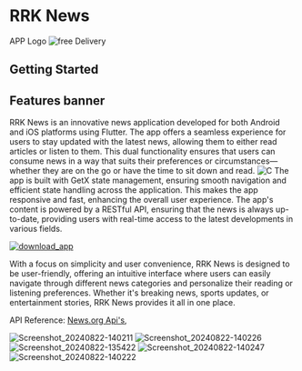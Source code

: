 # RRK News 

APP Logo
![free Delivery](https://github.com/user-attachments/assets/81a9a0bc-8693-4dd2-be71-4920676ee0d9)

## Getting Started

## Features banner
RRK News is an innovative news application developed for both Android and iOS platforms using Flutter. The app offers a seamless experience for users to stay updated with the latest news, allowing them to either read articles or listen to them. This dual functionality ensures that users can consume news in a way that suits their preferences or circumstances—whether they are on the go or have the time to sit down and read.
![C](https://github.com/user-attachments/assets/aa5d1fec-24b0-49de-94d8-92e96ad3a037)
The app is built with GetX state management, ensuring smooth navigation and efficient state handling across the application. This makes the app responsive and fast, enhancing the overall user experience. The app's content is powered by a RESTful API, ensuring that the news is always up-to-date, providing users with real-time access to the latest developments in various fields.

<a href="">![download_app](https://github.com/user-attachments/assets/20be89fc-06b1-4d63-9242-f40b0161d6c7)
</a>


With a focus on simplicity and user convenience, RRK News is designed to be user-friendly, offering an intuitive interface where users can easily navigate through different news categories and personalize their reading or listening preferences. Whether it's breaking news, sports updates, or entertainment stories, RRK News provides it all in one place.











API Reference:
[News.org Api's](https://newsapi.org/),


![Screenshot_20240822-140211](https://github.com/user-attachments/assets/db70a764-7023-4fb7-9a99-feea091b9c30)
![Screenshot_20240822-140226](https://github.com/user-attachments/assets/fd369a3e-706a-4d2d-9d49-69006f137405)
![Screenshot_20240822-135422](https://github.com/user-attachments/assets/66b53475-95ed-48c1-aaaa-571e0f0bf7e5)
![Screenshot_20240822-140247](https://github.com/user-attachments/assets/2125f704-69e7-4212-ba7c-385531e65d6a)
![Screenshot_20240822-140222](https://github.com/user-attachments/assets/fc82a9ae-c1fa-4d82-b906-14defdbaff76)
